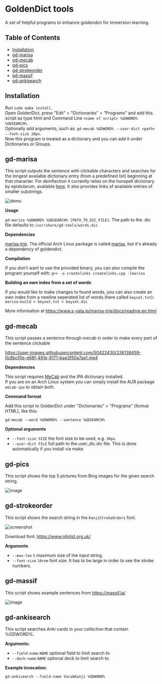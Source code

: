 # GoldenDict tools

A set of helpful programs to enhance goldendict for immersion learning.

## Table of Contents
- [Installation](#installation)
- [gd-marisa](#gd-marisa)
- [gd-mecab](#gd-mecab)
- [gd-pics](#gd-pics)
- [gd-strokeorder](#gd-strokeorder)
- [gd-massif](#gd-massif)
- [gd-ankisearch](#gd-ankisearch)

## Installation
Run `sudo make install`.\
Open GoldenDict, press "Edit" > "Dictionaries" > "Programs" and add this script as type html and Command Line `<name of script> %GDWORD% %GDSEARCH%`.\
Optionally add arguments, such as: `gd-mecab %GDWORD% --user-dict <path> --font-size 20px`.\
Now this program is treated as a dictionary and you can add it under Dictionaries or Groups.

## gd-marisa

This script outputs the sentence with clickable characters and searches for the longest available dictionary entry (from a predefined list) beginning at that character.
For deinflection it currently relies on the hunspell dictionary by epistularum, available [here](https://github.com/epistularum/hunspell-ja-deinflection).
It also provides links of available entries of smaller substrings.

![demo](https://user-images.githubusercontent.com/50422430/229341045-96283fc9-8ecb-49bb-a011-abd2d3e4e43e.gif)

**Usage**

`gd-marisa %GDWORD% %GDSEARCH% [PATH_TO_DIC_FILE]`. The path to the .dic file defaults to `/usr/share/gd-tools/words.dic`

**Dependencies**

[marisa-trie](https://github.com/s-yata/marisa-trie). The official Arch Linux package is called [marisa](https://archlinux.org/packages/community/x86_64/marisa/), but it's already a dependency of goldendict.

**Compilation**

If you don't want to use the provided binary, you can also compile the program yourself with: 
```g++ -o createlinks createlinks.cpp -lmarisa```

**Building an own index from a set of words**

If you would like to make changes to found words, you can also create an own index from a newline seperated list of words (here called `keyset.txt`):
```marisa-build < keyset.txt > keyset.dic```

More information at https://www.s-yata.jp/marisa-trie/docs/readme.en.html

## gd-mecab

This script passes a sentence through mecab in order to make every part of the sentence clickable

https://user-images.githubusercontent.com/50422430/226139459-0c8bcf0e-e68f-491e-8171-bae3f50a7ae1.mp4

**Dependencies**

This script requires [MeCab](https://taku910.github.io/mecab/) and the IPA dictionary installed. \
If you are on an Arch Linux system you can simply install the AUR package `mecab-ipa` to obtain both.

**Command format**

Add this script to GoldenDict under "Dictionaries" > "Programs" (format HTML), like this:

```
gd-mecab --word %GDWORD% --sentence %GDSEARCH%
```

**Optional arguments**

* `--font-size SIZE` the font size to be used, e.g. `30px`.
* `--user-dict FILE` full path to the user_dic.dic file. This is done automatically if you install via make.

## gd-pics

This script shows the top 5 pictures from Bing images for the given search string.

![image](https://user-images.githubusercontent.com/50422430/224940994-eb3e1be6-9cd8-4776-88cf-850c78648e81.png)

## gd-strokeorder

This script shows the search string in the `KanjiStrokeOrders` font.

![screenshot](https://user-images.githubusercontent.com/69171671/224840590-b740a1b6-8526-49ed-b4cd-efe03689a132.png)

Download font: https://www.nihilist.org.uk/

**Arguments**

* `--max-len` `5` maximum size of the input string.
* `--font-size` `10rem` font size. It has to be large in order to see the stroke numbers.

## gd-massif
This script shows example sentences from https://massif.la/

![image](https://user-images.githubusercontent.com/50422430/226018360-e46605f0-2fb4-481c-801e-73aca84fae70.png)

## gd-ankisearch

This script searches Anki cards in your collection that contain %GDWORD%.

**Arguments:**

* `--field-name` `NAME` optional field to limit search to.
* `--deck-name` `NAME` optional deck to limit search to.

**Example invocation:**

```
gd-ankisearch --field-name VocabKanji %GDWORD%
```
